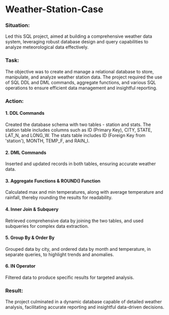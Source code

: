# Weather-Station-Case
### Situation:
Led this SQL project, aimed at building a comprehensive weather data system, leveraging robust database design and query capabilities to analyze meteorological data effectively.

### Task:
The objective was to create and manage a relational database to store, manipulate, and analyze weather station data. The project required the use of SQL DDL and DML commands, aggregate functions, and various SQL operations to ensure efficient data management and insightful reporting.

### Action:
#### 1. DDL Commands
Created the database schema with two tables - station and stats. The station table includes columns such as ID (Primary Key), CITY, STATE, LAT_N, and LONG_W. The stats table includes ID (Foreign Key from 'station'), MONTH, TEMP_F, and RAIN_I.
#### 2. DML Commands
Inserted and updated records in both tables, ensuring accurate weather data.
#### 3. Aggregate Functions & ROUND() Function
Calculated max and min temperatures, along with average temperature and rainfall, thereby rounding the results for readability.
#### 4. Inner Join & Subquery
Retrieved comprehensive data by joining the two tables, and used subqueries for complex data extraction.
#### 5. Group By & Order By
Grouped data by city, and ordered data by month and temperature, in separate queries, to highlight trends and anomalies.
#### 6. IN Operator
Filtered data to produce specific results for targeted analysis.

### Result:
The project culminated in a dynamic database capable of detailed weather analysis, facilitating accurate reporting and insightful data-driven decisions.

